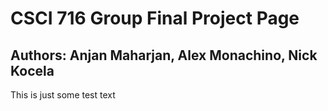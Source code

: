 # CSCI 716 Group Final Project Page
## Authors: Anjan Maharjan, Alex Monachino, Nick Kocela

<p>
This is just some test text 
</p>

